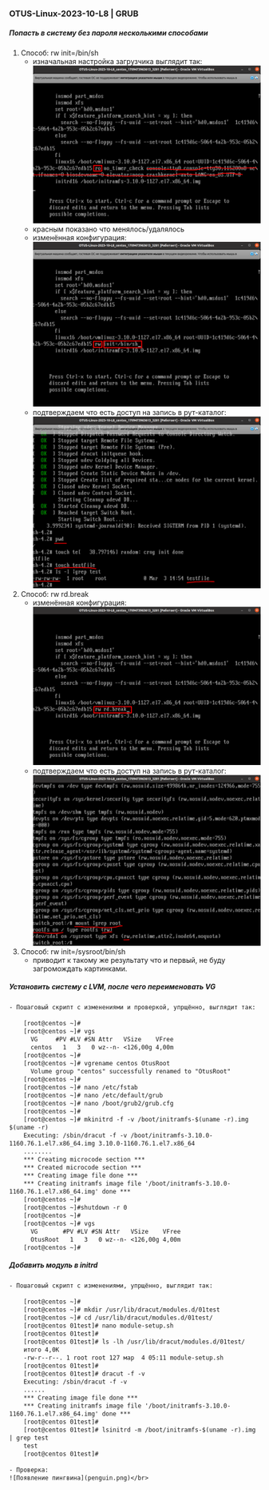 ### OTUS-Linux-2023-10-L8 | GRUB

##### Попасть в систему без пароля несколькими способами

1. Способ: rw init=/bin/sh
	- изначальная настройка загрузчика выглядит так:
	![Начальная настройка](boot_settings.png)
	- красным показано что менялось/удалялось
	- изменённая конфигурация:
	![Изменённая настройка](boot_init_1.png)
	- подтверждаем что есть доступ на запись в рут-каталог:
	![Подтверждаем доступ](boot_init_2.png)
2. Способ: rw rd.break
	- изменённая конфигурация:
	![Изменённая настройка](boot_rd.break_1.png)
	- подтверждаем что есть доступ на запись в рут-каталог:
	![Подтверждаем доступ](boot_rd.break_2.png)
3. Способ: rw init=/sysroot/bin/sh
	- приводит к такому же результату что и первый, не буду загромождать картинками.  

##### Установить систему с LVM, после чего переименовать VG</br>
	- Пошаговый скрипт с изменениями и проверкой, упрщённо, выглядит так:

		[root@centos ~]# 
		[root@centos ~]# vgs
		  VG     #PV #LV #SN Attr   VSize    VFree
		  centos   1   3   0 wz--n- <126,00g 4,00m
		[root@centos ~]# 
		[root@centos ~]# vgrename centos OtusRoot
		  Volume group "centos" successfully renamed to "OtusRoot"
		[root@centos ~]#
		[root@centos ~]# nano /etc/fstab 
		[root@centos ~]# nano /etc/default/grub 
		[root@centos ~]# nano /boot/grub2/grub.cfg 
		[root@centos ~]# 
		[root@centos ~]# mkinitrd -f -v /boot/initramfs-$(uname -r).img $(uname -r)
		Executing: /sbin/dracut -f -v /boot/initramfs-3.10.0-1160.76.1.el7.x86_64.img 3.10.0-1160.76.1.el7.x86_64
		........
		*** Creating microcode section ***
		*** Created microcode section ***
		*** Creating image file done ***
		*** Creating initramfs image file '/boot/initramfs-3.10.0-1160.76.1.el7.x86_64.img' done ***
		[root@centos ~]#
		[root@centos ~]#shutdown -r 0
		[root@centos ~]# 
		[root@centos ~]# vgs
		  VG       #PV #LV #SN Attr   VSize    VFree
		  OtusRoot   1   3   0 wz--n- <126,00g 4,00m
		[root@centos ~]#


##### Добавить модуль в initrd</br>
	- Пошаговый скрипт с изменениями, упрщённо, выглядит так:

		[root@centos ~]#
		[root@centos ~]# mkdir /usr/lib/dracut/modules.d/01test
		[root@centos ~]# cd /usr/lib/dracut/modules.d/01test/
		[root@centos 01test]# nano module-setup.sh
		[root@centos 01test]#
		[root@centos 01test]# ls -lh /usr/lib/dracut/modules.d/01test/
		итого 4,0K
		-rw-r--r--. 1 root root 127 мар  4 05:11 module-setup.sh
		[root@centos 01test]# 
		[root@centos 01test]# dracut -f -v
		Executing: /sbin/dracut -f -v
		......
		*** Creating image file done ***
		*** Creating initramfs image file '/boot/initramfs-3.10.0-1160.76.1.el7.x86_64.img' done ***
		[root@centos 01test]# 
		[root@centos 01test]# lsinitrd -m /boot/initramfs-$(uname -r).img | grep test
		test
		[root@centos 01test]#

	- Проверка:
	![Появление пингвина](penguin.png)</br>
	



